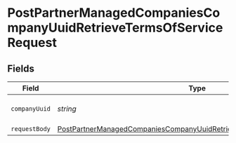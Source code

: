 # PostPartnerManagedCompaniesCompanyUuidRetrieveTermsOfServiceRequest


## Fields

| Field                                                                                                                                                                         | Type                                                                                                                                                                          | Required                                                                                                                                                                      | Description                                                                                                                                                                   |
| ----------------------------------------------------------------------------------------------------------------------------------------------------------------------------- | ----------------------------------------------------------------------------------------------------------------------------------------------------------------------------- | ----------------------------------------------------------------------------------------------------------------------------------------------------------------------------- | ----------------------------------------------------------------------------------------------------------------------------------------------------------------------------- |
| `companyUuid`                                                                                                                                                                 | *string*                                                                                                                                                                      | :heavy_check_mark:                                                                                                                                                            | The UUID of the company                                                                                                                                                       |
| `requestBody`                                                                                                                                                                 | [PostPartnerManagedCompaniesCompanyUuidRetrieveTermsOfServiceRequestBody](../../models/operations/postpartnermanagedcompaniescompanyuuidretrievetermsofservicerequestbody.md) | :heavy_minus_sign:                                                                                                                                                            | N/A                                                                                                                                                                           |
